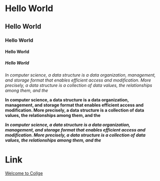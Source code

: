 # Hello World
## Hello World
### Hello World
#### Hello World
##### Hello World
*In computer science, a data structure is a data organization, management, and storage format that enables efficient access and modification. More precisely, a data structure is a collection of data values, the relationships among them, and the*

**In computer science, a data structure is a data organization, management, and storage format that enables efficient access and modification. More precisely, a data structure is a collection of data values, the relationships among them, and the**


***In computer science, a data structure is a data organization, management, and storage format that enables efficient access and modification. More precisely, a data structure is a collection of data values, the relationships among them, and the***
# Link
[Welcome to Collge](https://avanthienggcollege.ac.in/about-aiet.php)
